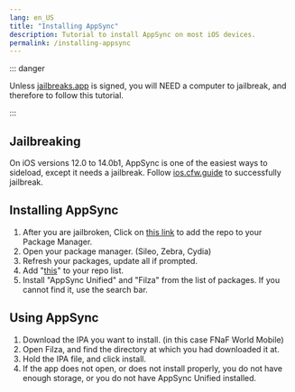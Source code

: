 ```yaml
---
lang: en_US
title: "Installing AppSync"
description: Tutorial to install AppSync on most iOS devices.
permalink: /installing-appsync
---
```

::: danger

Unless [jailbreaks.app](https://jailbreaks.app) is signed, you will NEED a computer to jailbreak, and therefore to follow this tutorial.

:::

## Jailbreaking

On iOS versions 12.0 to 14.0b1, AppSync is one of the easiest ways to sideload, except it needs a jailbreak. Follow [ios.cfw.guide](https://ios.cfw.guide) to successfully jailbreak.


## Installing AppSync

1. After you are jailbroken, Click on [this link](https://cydia.akemi.ai/add.php) to add the repo to your Package Manager.
2. Open your package manager. (Sileo, Zebra, Cydia)
3. Refresh your packages, update all if prompted.
4. Add "[this](http://tigisoftware.com/repo/)" to your repo list.
4. Install "AppSync Unified" and "Filza" from the list of packages. If you cannot find it, use the search bar.

## Using AppSync

1. Download the IPA you want to install. (in this case FNaF World Mobile)
2. Open Filza, and find the directory at which you had downloaded it at.
3. Hold the IPA file, and click install.
4. If the app does not open, or does not install properly, you do not have enough storage, or you do not have AppSync Unified installed.
